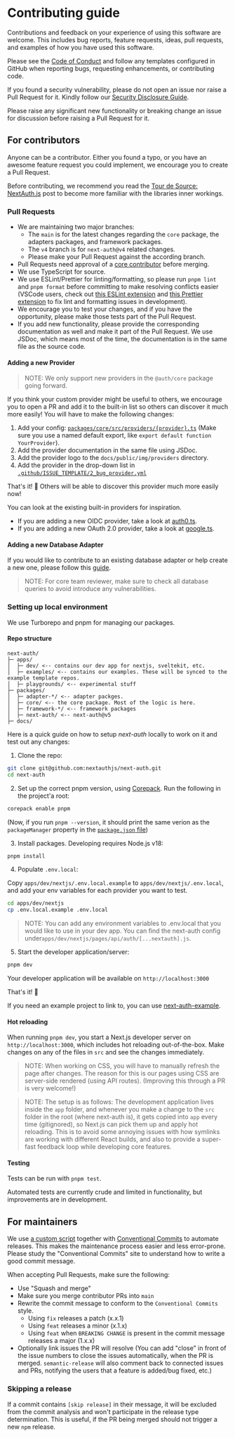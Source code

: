# Contributing guide

Contributions and feedback on your experience of using this software are welcome. This includes bug reports, feature requests, ideas, pull requests, and examples of how you have used this software.

Please see the [Code of Conduct](CODE_OF_CONDUCT.md) and follow any templates configured in GitHub when reporting bugs, requesting enhancements, or contributing code.

If you found a security vulnerability, please do not open an issue nor raise a Pull Request for it. Kindly follow our [Security Disclosure Guide](https://authjs.dev/security#reporting-a-vulnerability).

Please raise any significant new functionality or breaking change an issue for discussion before raising a Pull Request for it.

## For contributors

Anyone can be a contributor. Either you found a typo, or you have an awesome feature request you could implement, we encourage you to create a Pull Request.

Before contributing, we recommend you read the [Tour de Source: NextAuth.js](https://sourcegraph.com/notebooks/Tm90ZWJvb2s6MTc2MQ==) post to become more familiar with the libraries inner workings.

### Pull Requests

- We are maintaining two major branches:
  - The `main` is for the latest changes regarding the `core` package, the adapters packages, and framework packages.
  - The `v4` branch is for `next-auth@v4` related changes.
  - Please make your Pull Request against the according branch.
- Pull Requests need approval of a [core contributor](https://next-auth.js.org/contributors#core-team) before merging.
- We use TypeScript for source.
- We use ESLint/Prettier for linting/formatting, so please run `pnpm lint` and `pnpm format` before committing to make resolving conflicts easier (VSCode users, check out [this ESLint extension](https://marketplace.visualstudio.com/items?itemName=dbaeumer.vscode-eslint) and [this Prettier extension](https://marketplace.visualstudio.com/items?itemName=esbenp.prettier-vscode) to fix lint and formatting issues in development).
- We encourage you to test your changes, and if you have the opportunity, please make those tests part of the Pull Request.
- If you add new functionality, please provide the corresponding documentation as well and make it part of the Pull Request. We use JSDoc, which means most of the time, the documentation is in the same file as the source code.

#### Adding a new Provider

> NOTE: We only support new providers in the `@auth/core` package going forward.

If you think your custom provider might be useful to others, we encourage you to open a PR and add it to the built-in list so others can discover it much more easily! You will have to make the following changes:

1. Add your config: [`packages/core/src/providers/{provider}.ts`](https://github.com/nextauthjs/next-auth/tree/main/packages/core/src/providers) (Make sure you use a named default export, like `export default function YourProvider`).
1. Add the provider documentation in the same file using JSDoc.
1. Add the provider logo to the `docs/public/img/providers` directory.
1. Add the provider in the drop-down list in [`.github/ISSUE_TEMPLATE/2_bug_provider.yml`](https://github.com/nextauthjs/next-auth/blob/main/.github/ISSUE_TEMPLATE/2_bug_provider.yml)

That's it! 🎉 Others will be able to discover this provider much more easily now!

You can look at the existing built-in providers for inspiration.
- If you are adding a new OIDC provider, take a look at [auth0.ts](https://github.com/nextauthjs/next-auth/blob/main/packages/core/src/providers/auth0.ts).
- If you are adding a new OAuth 2.0 provider, take a look at [google.ts](https://github.com/nextauthjs/next-auth/blob/main/packages/core/src/providers/google.ts).

#### Adding a new Database Adapter

If you would like to contribute to an existing database adapter or help create a new one, please follow this [guide](https://authjs.dev/guides/adapters/creating-a-database-adapter#official-adapter-guidelines).

> NOTE: For core team reviewer, make sure to check all database queries to avoid introduce any vulnerabilities.

### Setting up local environment

We use Turborepo and pnpm for managing our packages.

#### Repo structure
```
next-auth/
├─ apps/
│  ├─ dev/ <-- contains our dev app for nextjs, sveltekit, etc.
│  ├─ examples/ <-- contains our examples. These will be synced to the example template repos.
│  ├─ playgrounds/ <-- experimental stuff
├─ packages/
│  ├─ adapter-*/ <-- adapter packges.
│  ├─ core/ <-- the core package. Most of the logic is here.
│  ├─ framework-*/ <-- framework packages
│  ├─ next-auth/ <-- next-auth@v5
├─ docs/
```

Here is a quick guide on how to setup _next-auth_ locally to work on it and test out any changes:

1. Clone the repo:

```sh
git clone git@github.com:nextauthjs/next-auth.git
cd next-auth
```

2. Set up the correct pnpm version, using [Corepack](https://nodejs.org/api/corepack.html). Run the following in the project'a root:

```sh
corepack enable pnpm
```

(Now, if you run `pnpm --version`, it should print the same verion as the `packageManager` property in the [`package.json` file](https://github.com/nextauthjs/next-auth/blob/main/package.json))

3. Install packages. Developing requires Node.js v18:

```sh
pnpm install
```

4. Populate `.env.local`:

Copy `apps/dev/nextjs/.env.local.example` to `apps/dev/nextjs/.env.local`, and add your env variables for each provider you want to test.

```sh
cd apps/dev/nextjs
cp .env.local.example .env.local
```

> NOTE: You can add any environment variables to .env.local that you would like to use in your dev app.
> You can find the next-auth config under`apps/dev/nextjs/pages/api/auth/[...nextauth].js`.

5. Start the developer application/server:

```sh
pnpm dev
```

Your developer application will be available on `http://localhost:3000`

That's it! 🎉

If you need an example project to link to, you can use [next-auth-example](https://github.com/nextauthjs/next-auth-example).

#### Hot reloading

When running `pnpm dev`, you start a Next.js developer server on `http://localhost:3000`, which includes hot reloading out-of-the-box. Make changes on any of the files in `src` and see the changes immediately.

> NOTE: When working on CSS, you will have to manually refresh the page after changes. The reason for this is our pages using CSS are server-side rendered (using API routes). (Improving this through a PR is very welcome!)

> NOTE: The setup is as follows: The development application lives inside the `app` folder, and whenever you make a change to the `src` folder in the root (where next-auth is), it gets copied into `app` every time (gitignored), so Next.js can pick them up and apply hot reloading. This is to avoid some annoying issues with how symlinks are working with different React builds, and also to provide a super-fast feedback loop while developing core features.

#### Testing

Tests can be run with `pnpm test`.

Automated tests are currently crude and limited in functionality, but improvements are in development.

## For maintainers

We use [a custom script](https://github.com/balazsorban44/monorepo-release) together with [Conventional Commits](https://www.conventionalcommits.org/en/v1.0.0) to automate releases. This makes the maintenance process easier and less error-prone. Please study the "Conventional Commits" site to understand how to write a good commit message.

When accepting Pull Requests, make sure the following:

- Use "Squash and merge"
- Make sure you merge contributor PRs into `main`
- Rewrite the commit message to conform to the `Conventional Commits` style.
  - Using `fix` releases a patch (x.x.1)
  - Using `feat` releases a minor (x.1.x)
  - Using `feat` when `BREAKING CHANGE` is present in the commit message releases a major (1.x.x)
- Optionally link issues the PR will resolve (You can add "close" in front of the issue numbers to close the issues automatically, when the PR is merged. `semantic-release` will also comment back to connected issues and PRs, notifying the users that a feature is added/bug fixed, etc.)

### Skipping a release

If a commit contains `[skip release]` in their message, it will be excluded from the commit analysis and won't participate in the release type determination. This is useful, if the PR being merged should not trigger a new `npm` release.
